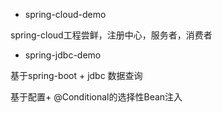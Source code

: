 - spring-cloud-demo

spring-cloud工程尝鲜，注册中心，服务者，消费者

- spring-jdbc-demo

基于spring-boot + jdbc 数据查询

基于配置+ @Conditional的选择性Bean注入